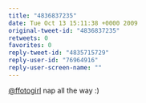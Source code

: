 ```yaml
---
title: "4836837235"
date: Tue Oct 13 15:11:38 +0000 2009
original-tweet-id: "4836837235"
retweets: 0
favorites: 0
reply-tweet-id: "4835715729"
reply-user-id: "76964916"
reply-user-screen-name: ""
---
```

<a href="https://twitter.com/ffotogirl">@ffotogirl</a> nap all the way :)
